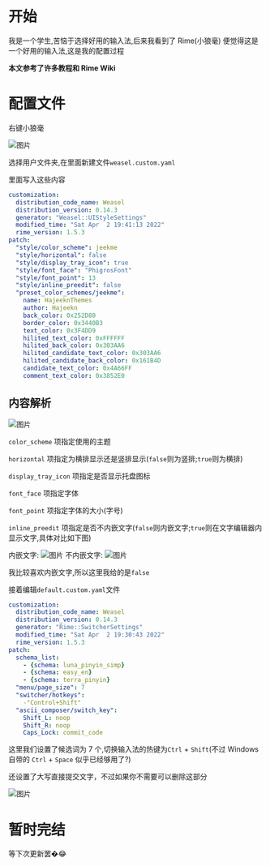 # 开始
我是一个学生,苦恼于选择好用的输入法,后来我看到了 Rime(小狼毫) 便觉得这是一个好用的输入法,这是我的配置过程

**本文参考了许多教程和 Rime Wiki**

# 配置文件

右键小狼毫

![图片](https://user-images.githubusercontent.com/77675898/161386027-57d02686-2631-47c1-bfd6-f6835f39de3d.png)

选择用户文件夹,在里面新建文件`weasel.custom.yaml`

里面写入这些内容

```yaml
customization:
  distribution_code_name: Weasel
  distribution_version: 0.14.3
  generator: "Weasel::UIStyleSettings"
  modified_time: "Sat Apr  2 19:41:13 2022"
  rime_version: 1.5.3
patch:
  "style/color_scheme": jeekme
  "style/horizontal": false
  "style/display_tray_icon": true
  "style/font_face": "PhigrosFont"
  "style/font_point": 13
  "style/inline_preedit": false
  "preset_color_schemes/jeekme":
    name: HajeeknThemes
    author: Hajeekn
    back_color: 0x252D80
    border_color: 0x3440B3
    text_color: 0x3F4DD9
    hilited_text_color: 0xFFFFFF
    hilited_back_color: 0x303AA6
    hilited_candidate_text_color: 0x303AA6
    hilited_candidate_back_color: 0x161B4D
    candidate_text_color: 0x4A66FF
    comment_text_color: 0x3852E0
 ```
 ## 内容解析
 ![图片](https://user-images.githubusercontent.com/77675898/161386127-113a2723-61d6-4e06-b3b5-a29e7485e45a.png)

`color_scheme` 项指定使用的主题

`horizontal` 项指定为横排显示还是竖排显示(`false`则为竖排;`true`则为横排)

`display_tray_icon` 项指定是否显示托盘图标

`font_face` 项指定字体

`font_point` 项指定字体的大小(字号)

`inline_preedit` 项指定是否不内嵌文字(`false`则内嵌文字;`true`则在文字编辑器内显示文字,具体对比如下图)

内嵌文字:
 ![图片](https://user-images.githubusercontent.com/77675898/161386280-2438e3c8-6690-423c-842e-fd2fce6f2a67.png)
不内嵌文字:
![图片](https://user-images.githubusercontent.com/77675898/161386300-3ff0488e-6308-46cb-994e-c14f330368b3.png)

我比较喜欢内嵌文字,所以这里我给的是`false`

接着编辑`default.custom.yaml`文件

```yaml
customization:
  distribution_code_name: Weasel
  distribution_version: 0.14.3
  generator: "Rime::SwitcherSettings"
  modified_time: "Sat Apr  2 19:30:43 2022"
  rime_version: 1.5.3
patch:
  schema_list:
    - {schema: luna_pinyin_simp}
    - {schema: easy_en}
    - {schema: terra_pinyin}
  "menu/page_size": 7
  "switcher/hotkeys":
    -"Control+Shift"
  "ascii_composer/switch_key":
    Shift_L: noop
    Shift_R: noop
    Caps_Lock: commit_code
```
这里我们设置了候选词为 7 个,切换输入法的热键为`Ctrl` + `Shift`(不过 Windows 自带的 `Ctrl` + `Space` 似乎已经够用了?)

还设置了大写直接提交文字，不过如果你不需要可以删除这部分

![图片](https://user-images.githubusercontent.com/77675898/161386461-b753d960-624a-4ca6-bbaa-718036b8c2a3.png)

# 暂时完结
等下次更新罢�😂
